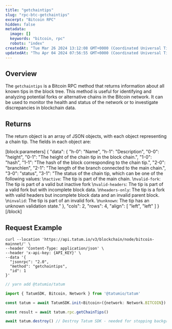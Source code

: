 ```yaml
---
title: "getchaintips"
slug: "rpc-btc-getchaintips"
excerpt: "Bitcoin RPC"
hidden: false
metadata: 
  image: []
  keywords: "bitcoin, rpc"
  robots: "index"
createdAt: "Tue Mar 26 2024 13:12:08 GMT+0000 (Coordinated Universal Time)"
updatedAt: "Thu Apr 04 2024 07:56:55 GMT+0000 (Coordinated Universal Time)"
---
```

## Overview

The `getchaintips` is a Bitcoin RPC method that returns information about all known tips in the block tree. This method is useful for identifying and analyzing potential forks or alternative chains in the Bitcoin network. It can be used to monitor the health and status of the network or to investigate discrepancies in blockchain data.

## Returns

The return object is an array of JSON objects, with each object representing a chain tip. The fields in each object are:

[block:parameters]
{
  "data": {
    "h-0": "Name",
    "h-1": "Description",
    "0-0": "height",
    "0-1": "The height of the chain tip in the block chain.",
    "1-0": "hash",
    "1-1": "The hash of the block corresponding to the chain tip.",
    "2-0": "branchlen",
    "2-1": "The length of the branch connected to the main chain.",
    "3-0": "status",
    "3-1": "The status of the chain tip, which can be one of the following values:  \n`active`: The tip is part of the main chain.  \n`valid-fork`: The tip is part of a valid but inactive fork  \n`valid-headers`: The tip is part of a valid fork but with incomplete block data.  \n`headers-only`: The tip is a fork with valid headers but incomplete block data and an invalid parent block.  \n`invalid`: The tip is part of an invalid fork.  \n`unknown`: The tip has an unknown validation state."
  },
  "cols": 2,
  "rows": 4,
  "align": [
    "left",
    "left"
  ]
}
[/block]


## Request Example

```curl cURL
curl --location 'https://api.tatum.io/v3/blockchain/node/bitcoin-mainnet/' \
--header 'Content-Type: application/json' \
--header 'x-api-key: {API_KEY}' \
--data '{
  "jsonrpc": "2.0",
  "method": "getchaintips",
  "id": 1
}'
```
```typescript JS SDK
// yarn add @tatumio/tatum

import { TatumSDK, Bitcoin, Network } from '@tatumio/tatum'

const tatum = await TatumSDK.init<Bitcoin>({network: Network.BITCOIN})

const result = await tatum.rpc.getChainTips()

await tatum.destroy() // Destroy Tatum SDK - needed for stopping background jobs
```
